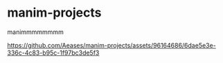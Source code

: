# manim-projects
manimmmmmmmm


https://github.com/Aeases/manim-projects/assets/96164686/6dae5e3e-336c-4c83-b95c-1f97bc3de5f3

